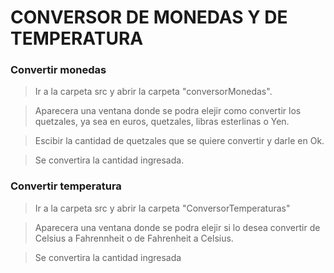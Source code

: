 # CONVERSOR DE MONEDAS Y DE TEMPERATURA
### Convertir monedas
> Ir a la carpeta src y abrir la carpeta "conversorMonedas".

> Aparecera una ventana donde se podra elejir como convertir los quetzales, ya sea en euros, quetzales, libras esterlinas o Yen.

> Escibir la cantidad de quetzales que se quiere convertir y darle en Ok.

> Se convertira la cantidad ingresada.


### Convertir temperatura
> Ir a la carpeta src y abrir la carpeta "ConversorTemperaturas"

> Aparecera una ventana donde se podra elejir si lo desea convertir de Celsius a Fahrennheit o de Fahrenheit a Celsius.

> Se convertira la cantidad ingresada

